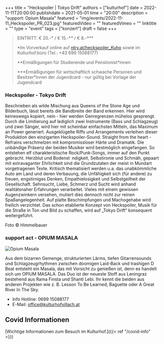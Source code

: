 +++
title = "Heckspoiler | Tokyo Drift"
authors = ["kulturhof"]
date = 2022-11-11T20:00:00
publishdate = 2021-05-01
time = "20:00"
description = "support: Opium Masala"
featured = "img/events/2022-11-11_Heckspoiler_PR_023.jpg"
featuredVideo = ""
featuredVimeo = ""
linktitle = ""
type = "event"
tags = ["konzert"]
draft = false
+++


> EINTRITT: € 20.-\* / € 15.-\*\* / € 8.-\*\*\*
>
> \*Im Vorverkauf online auf [ntry.at/heckspoiler_Kuho](https://ntry.at/heckspoiler_Kuho) sowie im Kulturhof:büro (Tel.: +43 699 15088177)
> 
> \*\*Ermäßigungen für Studierende und Penstionist\*innen
> 
> \*\*\*Ermäßigungen für wirtschaftlich schwache Personen und Besitzer*innen der Jugendcard - nur gültig bei Vorlage der Jugendcard



### Heckspoiler - Tokyo Drift

Beschrieben als wilde Mischung aus Queens of the Stone Age und Bilderbuch, lässt bereits die Bandbreite der Band erkennen.
Hier wird keineswegs kopiert, nein - hier werden Genregrenzen mühelos gesprengt. Durch die Limitierung auf lediglich zwei Instrumente (Bass und Schlagzeug) und zwei Sänger, wird hier mit scheinbar einfachsten Mitteln, das Maximum an Power generiert.
Ausgeklügelte Riffs und Arrangements verleihen dieser Produktion den einzigarten Heckspoiler-Sound. Straight from the heart - Refrains verschmelzen mit kompromissloser Härte und Dramatik. Die unbändige Präsenz der beiden Musiker wird bestmöglich eingefangen.
So entstehen elf charakteristische Rock/Punk-Songs, immer auf den Punkt gebracht. Herzblut und Bodenst ndigkeit, Selbstironie und Schmäh, gepaart mit extravaganter Ehrlichkeit sind die Grundzutaten der meist in Mundart vorgetragenen Texte. Kritisch thematisiert werden u.a. das unabkömmliche Auto am Land und deren Verbauung, die Unfähigkeit sich (für andere) zu freuen, engstirniges Denken, Empathielosigkeit und Selbstgeilheit der Gesellschaft. Sehnsucht, Liebe, Schmerz und Sucht wird anhand realitätsnaher Erfahrungen verarbeitet.
Vieles mit einem gewissen Augenzwinkern versehen, mutiert dies dennoch nicht zur reinen Spaßangelegenheit. Auf platte Beschimpfungen und Machogehabe wird freilich verzichtet. Das schon etablierte Konzept von Heckspoiler, Musik für die Straße in Ton und Bild zu schaffen, wird auf „Tokyo Drift“ konsequent weitergeführt.

Foto © Himmelbauer

### support act - OPIUM MASALA


![Opium Masala](/img/events/2022-11-11_OM.png)

Aus dem bizarren Gemenge, strukturierten Lärms, tiefen Gitarrensounds und Schlagzeugrhythmen zwischen doomigen Laid-Back und trashigen D Beat entsteht ein Masala, das mit Vorsicht zu genießen ist, denn es handelt sich um OPIUM MASALA. Das Duo ist der neueste Stoff aus Leningraz bestehend aus Rama Finsta und Shanti Lebi. Ihr kennt die beiden aus anderen Projekten wie z. B. Lesson To Be Learned, Baguette oder A Great River In The Sky.



- Info Hotline: 0699 15088177 
- E-Mail: office@kulturhofvillach.at

## Covid Informationen

[Wichtige Informationen zum Besuch im Kulturhof.]({{< ref "/covid-info" >}})
